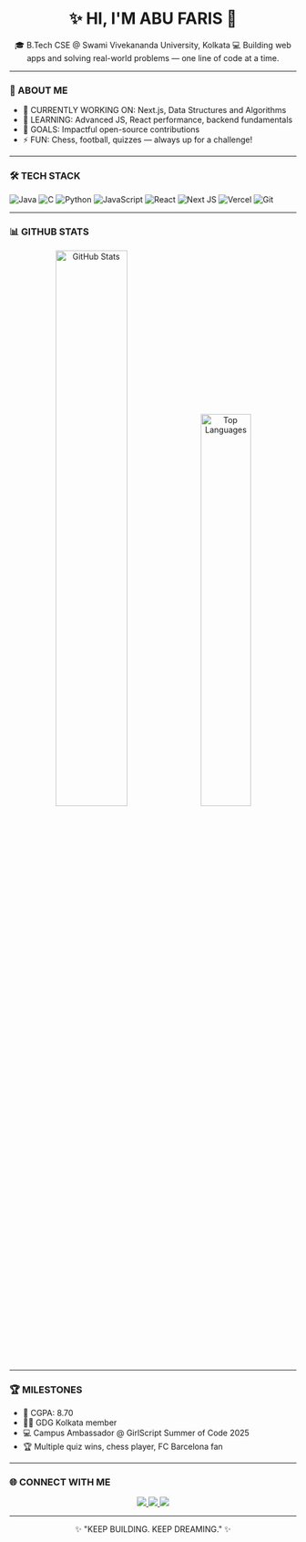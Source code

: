 <p align="center">
</p>

<h1 align="center">✨ HI, I'M ABU FARIS 👋</h1>

<p align="center">
🎓 B.Tech CSE @ Swami Vivekananda University, Kolkata  
💻 Building web apps and solving real-world problems — one line of code at a time.
</p>

---

### 🚀 ABOUT ME

- 🔭 CURRENTLY WORKING ON: Next.js, Data Structures and Algorithms  
- 🌱 LEARNING: Advanced JS, React performance, backend fundamentals  
- 🎯 GOALS: Impactful open-source contributions  
- ⚡ FUN: Chess, football, quizzes — always up for a challenge!

---

### 🛠️ TECH STACK

![Java](https://img.shields.io/badge/Java-ED8B00?style=flat-square&logo=openjdk&logoColor=white)
![C](https://img.shields.io/badge/C-00599C?style=flat-square&logo=c&logoColor=white)
![Python](https://img.shields.io/badge/Python-3776AB?style=flat-square&logo=python&logoColor=white)
![JavaScript](https://img.shields.io/badge/JavaScript-F7DF1E?style=flat-square&logo=javascript&logoColor=black)
![React](https://img.shields.io/badge/React-20232A?style=flat-square&logo=react&logoColor=61DAFB)
![Next JS](https://img.shields.io/badge/Next.JS-000000?style=flat-square&logo=next.js&logoColor=white)
![Vercel](https://img.shields.io/badge/Vercel-000000?style=flat-square&logo=vercel&logoColor=white)
![Git](https://img.shields.io/badge/Git-F05032?style=flat-square&logo=git&logoColor=white)

---

### 📊 GITHUB STATS

<p align="center">
  <img src="https://github-readme-stats.vercel.app/api?username=abufarisdev&show_icons=true&theme=default" alt="GitHub Stats" width="50%" />
  <img src="https://github-readme-stats.vercel.app/api/top-langs/?username=abufarisdev&layout=compact&theme=default" alt="Top Languages" width="42%" />
</p>

---

### 🏆 MILESTONES

- 🏅 CGPA: 8.70 
- 👨‍💻 GDG Kolkata member  
- 💻 Campus Ambassador @ GirlScript Summer of Code 2025  
- 🏆 Multiple quiz wins, chess player, FC Barcelona fan

---

### 🌐 CONNECT WITH ME

<p align="center">
  <a href="https://www.linkedin.com/in/abufaris">
    <img src="https://img.shields.io/badge/-LinkedIn-0077B5?style=flat-square&logo=linkedin&logoColor=white">
  </a>
  <a href="mailto:abufariskolkata@gmail.com">
    <img src="https://img.shields.io/badge/-Email-D14836?style=flat-square&logo=gmail&logoColor=white">
  </a>
  <a href="https://3-d-portfolio-gkox-abu-faris-projects.vercel.app/">
    <img src="https://img.shields.io/badge/-Portfolio-24292E?style=flat-square&logo=github&logoColor=white">
  </a>
</p>

---

<p align="center">✨ "KEEP BUILDING. KEEP DREAMING." ✨</p>
